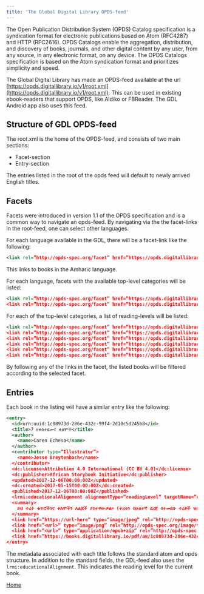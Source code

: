 ```yaml
---
title: 'The Global Digital Library OPDS-feed'
---
```


The Open Publication Distribution System (OPDS) Catalog specification is a syndication format for electronic publications based on Atom (RFC4287) and HTTP (RFC2616). OPDS Catalogs enable the aggregation, distribution, and discovery of books, journals, and other digital content by any user, from any source, in any electronic format, on any device. The OPDS Catalogs specification is based on the Atom syndication format and prioritizes simplicity and speed.

The Global Digital Library has made an OPDS-feed available at the url [https://opds.digitallibrary.io/v1/root.xml](https://opds.digitallibrary.io/v1/root.xml). This can be used in existing ebook-readers that support OPDS, like Aldiko or FBReader. The GDL Android app also uses this feed.

## Structure of GDL OPDS-feed
The root.xml is the home of the OPDS-feed, and consists of two main sections:

* Facet-section
* Entry-section

The entries listed in the root of the opds feed will default to newly arrived English titles.

## Facets
Facets were introduced in version 1.1 of the OPDS specification and is a common way to navigate an opds-feed. By navigating via the the facet-links in the root-feed, one can select other languages.

For each language available in the GDL, there will be a facet-link like the following:
```xml
<link rel=”http://opds-spec.org/facet” href=”https://opds.digitallibrary.io/v1/am/root.xml” title=”አማርኛ” opds:facetGroup=”Languages” opds:activeFacet=”false”/>
```
This links to books in the Amharic language.

For each language, facets with the available top-level categories will be listed:
```xml
<link rel=”http://opds-spec.org/facet” href=”https://opds.digitallibrary.io/v1/am/category/library_books/root.xml” title=”የቤተ መጻሕፍቱ መጽሐፍት” opds:facetGroup=”Category” opds:activeFacet=”false”/>
<link rel=”http://opds-spec.org/facet” href=”https://opds.digitallibrary.io/v1/am/category/classroom_books/root.xml” title=”የክፍል መጽሐፍት” opds:facetGroup=”Category” opds:activeFacet=”false”/>
```

For each of the top-level categories, a list of reading-levels will be listed:
```xml
<link rel=”http://opds-spec.org/facet” href=”https://opds.digitallibrary.io/v1/am/category/library_books/level/1.xml” title=”ደረጃ 1″ opds:facetGroup=”Selection” opds:activeFacet=”false”/>
<link rel=”http://opds-spec.org/facet” href=”https://opds.digitallibrary.io/v1/am/category/library_books/level/2.xml” title=”ደረጃ 2″ opds:facetGroup=”Selection” opds:activeFacet=”false”/>
<link rel=”http://opds-spec.org/facet” href=”https://opds.digitallibrary.io/v1/am/category/library_books/level/3.xml” title=”ደረጃ 3″ opds:facetGroup=”Selection” opds:activeFacet=”false”/>
<link rel=”http://opds-spec.org/facet” href=”https://opds.digitallibrary.io/v1/am/category/library_books/level/4.xml” title=”ደረጃ 4″ opds:facetGroup=”Selection” opds:activeFacet=”false”/>
<link rel=”http://opds-spec.org/facet” href=”https://opds.digitallibrary.io/v1/am/category/library_books/level/read-aloud.xml” title=”ጮክ ብለህ አንብብ” opds:facetGroup=”Selection” opds:activeFacet=”false”/>
<link rel=”http://opds-spec.org/facet” href=”https://opds.digitallibrary.io/v1/am/category/library_books/root.xml” title=”New arrivals” opds:facetGroup=”Selection” opds:activeFacet=”true”/>
```
By following any of the links in the facet, the listed books will be filtered according to the selected facet.

## Entries
Each book in the listing will have a similar entry like the following:

```xml
<entry>
  <id>urn:uuid:1c08973d-286e-432c-99f4-2d10c5d245b8</id>
  <title>7 የቀስተደመና ቀለሞች</title>
  <author>
    <name>Caren Echesa</name>
  </author>
  <contributor type=”Illustrator”>
    <name>Jesse Breytenbach</name>
  </contributor>
  <dc:license>Attribution 4.0 International (CC BY 4.0)</dc:license>
  <dc:publisher>African Storybook Initiative</dc:publisher>
  <updated>2017-12-06T00:00:00Z</updated>
  <dc:created>2017-05-15T00:00:00Z</dc:created>
  <published>2017-12-06T00:00:00Z</published>
  <lrmi:educationalAlignment alignmentType=”readingLevel” targetName=”ደረጃ 1″/>
  <summary>
    ይህ ተረት ቁጥሮችንና ቀለሞችን ለልጆች ያስተዋውቃል፡፡ (ተረቱን በሁለተኛ ደረጃ በተመደቡ ተረቶች ዝርዝር ውስጥም ማግኘት ይችላሉ፡፡)
  </summary>
  <link href=”https://url-here” type=”image/jpeg” rel=”http://opds-spec.org/image”/>
  <link href=”<url>” type=”image/png” rel=”http://opds-spec.org/image/thumbnail”/>
  <link href=”<url>” type=”application/epub+zip” rel=”http://opds-spec.org/acquisition/open-access”/>
  <link href=”https://books.digitallibrary.io/pdf/am/1c08973d-286e-432c-99f4-2d10c5d245b8.pdf” type=”application/pdf” rel=”http://opds-spec.org/acquisition/open-access”/>
</entry>
```

The metadata associated with each title follows the standard atom and opds structure.
In addition to the standard fields, the GDL-feed also uses the `lrmi:educationalAlignment`.
This indicates the reading level for the current book.

[Home](/)
